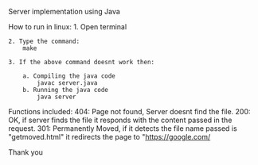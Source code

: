 Server implementation using Java

How to run in linux:
    1. Open terminal

    2. Type the command:
        make
    
    3. If the above command doesnt work then:

        a. Compiling the java code
            javac server.java
        b. Running the java code
            java server


Functions included:
    404: Page not found, Server doesnt find the file.
    200: OK, if server finds the file it responds with the content passed in the request.
    301: Permanently Moved, if it detects the file name passed is "getmoved.html" it redirects the page to "https://google.com/

Thank you